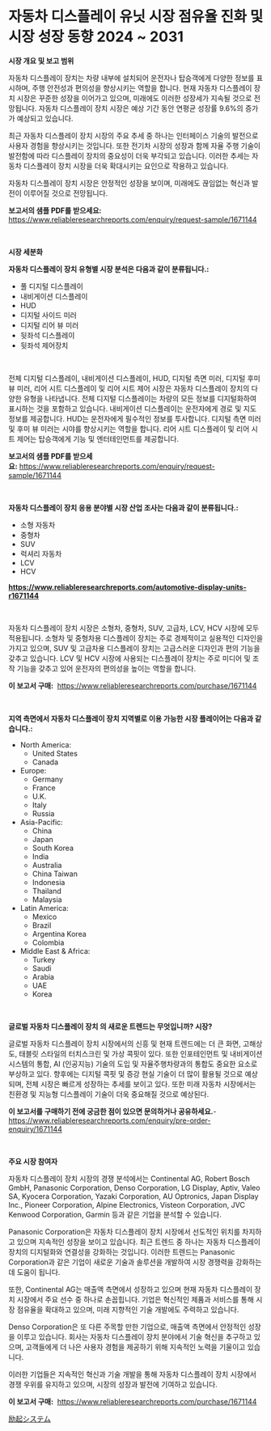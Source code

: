 <p><h1>자동차 디스플레이 유닛 시장 점유율 진화 및 시장 성장 동향 2024 ~ 2031</h1></p><p><strong>시장 개요 및 보고 범위</strong></p>
<p><p>자동차 디스플레이 장치는 차량 내부에 설치되어 운전자나 탑승객에게 다양한 정보를 표시하며, 주행 안전성과 편의성을 향상시키는 역할을 합니다. 현재 자동차 디스플레이 장치 시장은 꾸준한 성장을 이어가고 있으며, 미래에도 이러한 성장세가 지속될 것으로 전망됩니다. 자동차 디스플레이 장치 시장은 예상 기간 동안 연평균 성장률 9.6%의 증가가 예상되고 있습니다.</p><p>최근 자동차 디스플레이 장치 시장의 주요 추세 중 하나는 인터페이스 기술의 발전으로 사용자 경험을 향상시키는 것입니다. 또한 전기차 시장의 성장과 함께 자율 주행 기술이 발전함에 따라 디스플레이 장치의 중요성이 더욱 부각되고 있습니다. 이러한 추세는 자동차 디스플레이 장치 시장을 더욱 확대시키는 요인으로 작용하고 있습니다.</p><p>자동차 디스플레이 장치 시장은 안정적인 성장을 보이며, 미래에도 끊임없는 혁신과 발전이 이루어질 것으로 전망됩니다.</p></p>
<p><strong>보고서의 샘플 PDF를 받으세요:</strong> <a href="https://www.reliableresearchreports.com/enquiry/request-sample/1671144">https://www.reliableresearchreports.com/enquiry/request-sample/1671144</a></p>
<p>&nbsp;</p>
<p><strong>시장 세분화</strong></p>
<p><strong>자동차 디스플레이 장치 유형별 시장 분석은 다음과 같이 분류됩니다.:</strong></p>
<p><ul><li>풀 디지털 디스플레이</li><li>내비게이션 디스플레이</li><li>HUD</li><li>디지털 사이드 미러</li><li>디지털 리어 뷰 미러</li><li>뒷좌석 디스플레이</li><li>뒷좌석 제어장치</li></ul></p>
<p>&nbsp;</p>
<p><p>전체 디지털 디스플레이, 내비게이션 디스플레이, HUD, 디지털 측면 미러, 디지털 후미 뷰 미러, 리어 시트 디스플레이 및 리어 시트 제어 시장은 자동차 디스플레이 장치의 다양한 유형을 나타냅니다. 전체 디지털 디스플레이는 차량의 모든 정보를 디지털화하여 표시하는 것을 포함하고 있습니다. 내비게이션 디스플레이는 운전자에게 경로 및 지도 정보를 제공합니다. HUD는 운전자에게 필수적인 정보를 투사합니다. 디지털 측면 미러 및 후미 뷰 미러는 시야를 향상시키는 역할을 합니다. 리어 시트 디스플레이 및 리어 시트 제어는 탑승객에게 기능 및 엔터테인먼트를 제공합니다.</p></p>
<p><strong>보고서의 샘플 PDF를 받으세요:</strong>&nbsp;<a href="https://www.reliableresearchreports.com/enquiry/request-sample/1671144">https://www.reliableresearchreports.com/enquiry/request-sample/1671144</a></p>
<p>&nbsp;</p>
<p><strong> 자동차 디스플레이 장치 응용 분야별 시장 산업 조사는 다음과 같이 분류됩니다.:</strong></p>
<p><ul><li>소형 자동차</li><li>중형차</li><li>SUV</li><li>럭셔리 자동차</li><li>LCV</li><li>HCV</li></ul></p>
<p><strong><a href="https://www.reliableresearchreports.com/automotive-display-units-r1671144">https://www.reliableresearchreports.com/automotive-display-units-r1671144</a></strong></p>
<p>&nbsp;</p>
<p><p>자동차 디스플레이 장치 시장은 소형차, 중형차, SUV, 고급차, LCV, HCV 시장에 모두 적용됩니다. 소형차 및 중형차용 디스플레이 장치는 주로 경제적이고 실용적인 디자인을 가지고 있으며, SUV 및 고급차용 디스플레이 장치는 고급스러운 디자인과 편의 기능을 갖추고 있습니다. LCV 및 HCV 시장에 사용되는 디스플레이 장치는 주로 미디어 및 조작 기능을 갖추고 있어 운전자의 편의성을 높이는 역할을 합니다.</p></p>
<p><strong>이 보고서 구매:</strong>&nbsp; <a href="https://www.reliableresearchreports.com/purchase/1671144">https://www.reliableresearchreports.com/purchase/1671144</a></p>
<p>&nbsp;</p>
<p><strong>지역 측면에서 자동차 디스플레이 장치 지역별로 이용 가능한 시장 플레이어는 다음과 같습니다.:</strong></p>
<p><ul>
    <li>
        North America:
        <ul>
            <li>United States</li>
            <li>Canada</li>
        </ul>
    </li>
    <li>
        Europe:
        <ul>
            <li>Germany</li>
            <li>France</li>
            <li>U.K.</li>
            <li>Italy</li>
            <li>Russia</li>
        </ul>
    </li>
    <li>
        Asia-Pacific:
        <ul>
            <li>China</li>
            <li>Japan</li>
            <li>South Korea</li>
            <li>India</li>
            <li>Australia</li>
            <li>China Taiwan</li>
            <li>Indonesia</li>
            <li>Thailand</li>
            <li>Malaysia</li>
        </ul>
    </li>
    <li>
        Latin America:
        <ul>
            <li>Mexico</li>
            <li>Brazil</li>
            <li>Argentina Korea</li>
            <li>Colombia</li>
        </ul>
    </li>
    <li>
        Middle East & Africa:
        <ul>
            <li>Turkey</li>
            <li>Saudi</li>
            <li>Arabia</li>
            <li>UAE</li>
            <li>Korea</li>
        </ul>
    </li>
    </ul></p>
<p>&nbsp;</p>
<p><strong>글로벌 자동차 디스플레이 장치 의 새로운 트렌드는 무엇입니까? 시장?</strong></p>
<p><p>글로벌 자동차 디스플레이 장치 시장에서의 신흥 및 현재 트렌드에는 더 큰 화면, 고해상도, 태블릿 스타일의 터치스크린 및 가상 콕핏이 있다. 또한 인포테인먼트 및 내비게이션 시스템의 통합, AI (인공지능) 기술의 도입 및 자율주행차량과의 통합도 중요한 요소로 부상하고 있다. 향후에는 디지털 콕핏 및 증강 현실 기술이 더 많이 활용될 것으로 예상되며, 전체 시장은 빠르게 성장하는 추세를 보이고 있다. 또한 미래 자동차 시장에서는 친환경 및 지능형 디스플레이 기술이 더욱 중요해질 것으로 예상된다.</p></p>
<p><strong>이 보고서를 구매하기 전에 궁금한 점이 있으면 문의하거나 공유하세요.</strong>- <a href="https://www.reliableresearchreports.com/enquiry/pre-order-enquiry/1671144">https://www.reliableresearchreports.com/enquiry/pre-order-enquiry/1671144</a></p>
<p>&nbsp;</p>
<p><strong>주요 시장 참여자</strong></p>
<p><p>자동차 디스플레이 장치 시장의 경쟁 분석에서는 Continental AG, Robert Bosch GmbH, Panasonic Corporation, Denso Corporation, LG Display, Aptiv, Valeo SA, Kyocera Corporation, Yazaki Corporation, AU Optronics, Japan Display Inc., Pioneer Corporation, Alpine Electronics, Visteon Corporation, JVC Kenwood Corporation, Garmin 등과 같은 기업을 분석할 수 있습니다.</p><p>Panasonic Corporation은 자동차 디스플레이 장치 시장에서 선도적인 위치를 차지하고 있으며 지속적인 성장을 보이고 있습니다. 최근 트렌드 중 하나는 자동차 디스플레이 장치의 디지털화와 연결성을 강화하는 것입니다. 이러한 트렌드는 Panasonic Corporation과 같은 기업이 새로운 기술과 솔루션을 개발하여 시장 경쟁력을 강화하는 데 도움이 됩니다.</p><p>또한, Continental AG는 매출액 측면에서 성장하고 있으며 현재 자동차 디스플레이 장치 시장에서 주요 선수 중 하나로 손꼽힙니다. 기업은 혁신적인 제품과 서비스를 통해 시장 점유율을 확대하고 있으며, 미래 지향적인 기술 개발에도 주력하고 있습니다.</p><p>Denso Corporation은 또 다른 주목할 만한 기업으로, 매출액 측면에서 안정적인 성장을 이루고 있습니다. 회사는 자동차 디스플레이 장치 분야에서 기술 혁신을 추구하고 있으며, 고객들에게 더 나은 사용자 경험을 제공하기 위해 지속적인 노력을 기울이고 있습니다. </p><p>이러한 기업들은 지속적인 혁신과 기술 개발을 통해 자동차 디스플레이 장치 시장에서 경쟁 우위를 유지하고 있으며, 시장의 성장과 발전에 기여하고 있습니다.</p></p>
<p><strong>이 보고서 구매:</strong>&nbsp;&nbsp;<a href="https://www.reliableresearchreports.com/purchase/1671144">https://www.reliableresearchreports.com/purchase/1671144</a></p>
<p><p><a href="https://github.com/AaronVargas43/Market-Research-Report-List-1/blob/main/474640230536.md">励起システム</a></p></p>